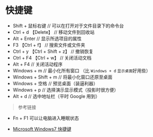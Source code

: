 # 快捷键

- Shift + 鼠标右键 // 可以在打开对于文件目录下的命令台
- Ctrl + d 【Delete】 // 移动文件到回收站
- Alt + Enter // 显示所选项目的属性
- F3 【Ctrl + f】 // 搜索文件或文件夹
- Ctrl + y 【Ctrl + Shift + z】 // 撤销恢复
- Ctrl + F4 【Ctrl + w】 // 关闭活动文档
- Alt + F4 // 关闭活动程序
- Windows + m // 最小化所有窗口 （比 `Windows + d` `显示桌面`好用些）
- Windows + Shift + m // 将最小化窗口还原至桌面
- Windows + 空格 // 预览桌面（装逼利器）
- Windows + p // 选择演示显示模式（投影时很方便）
- Alt + d // 选中地址栏（平时 Google 用到）

> 参考链接

- Fn + F1 可以让电脑进入睡眠状态

- [Microsoft Windows7 快捷键](https://support.microsoft.com/zh-cn/help/12445/windows-keyboard-shortcuts)
